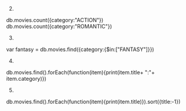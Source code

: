 2.
db.movies.count({category:"ACTION"})
db.movies.count({category:"ROMANTIC"})

3.
var fantasy = db.movies.find({category:{$in:["FANTASY"]}})

4.
db.movies.find().forEach(function(item){print(item.title+ ":"+ item.category)})

5.
db.movies.find().forEach(function(item){print(item.title)}).sort({title:-1})


